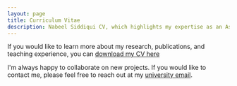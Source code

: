 ```yaml
---
layout: page
title: Curriculum Vitae
description: Nabeel Siddiqui CV, which highlights my expertise as an Assistant Professor of Digital Media at Susquehanna University with a focus on data science, cultural analytics, digital humanities, and communication.o Download my CV to learn more about his publications, grants, and teaching experience.
---
```


If you would like to learn more about my research, publications, and teaching experience, you can [download my CV here](./assets/cv/siddiqui_CV.pdf)

I'm always happy to collaborate on new projects. If you would like to contact me, please feel free to reach out at my [university email](mailto:siddiqui@susqu.edu). 